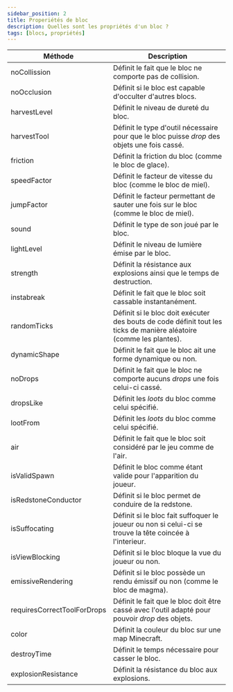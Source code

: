 ```yaml
---
sidebar_position: 2
title: Properiétés de bloc
description: Quelles sont les propriétés d'un bloc ?
tags: [blocs, propriétés]
---
```


| Méthode | Description |
|-----|-----|
| noCollission | Définit le fait que le bloc ne comporte pas de collision. |
| noOcclusion | Définit si le bloc est capable d'occulter d'autres blocs. |
| harvestLevel | Définit le niveau de dureté du bloc. |
| harvestTool | Définit le type d'outil nécessaire pour que le bloc puisse _drop_ des objets une fois cassé. |
| friction | Définit la friction du bloc (comme le bloc de glace). |
| speedFactor | Définit le facteur de vitesse du bloc (comme le bloc de miel). |
| jumpFactor | Définit le facteur permettant de sauter une fois sur le bloc (comme le bloc de miel). |
| sound | Définit le type de son joué par le bloc. |
| lightLevel | Définit le niveau de lumière émise par le bloc. |
| strength | Définit la résistance aux explosions ainsi que le temps de destruction. |
| instabreak | Définit le fait que le bloc soit cassable instantanément. |
| randomTicks | Définit si le bloc doit exécuter des bouts de code définit tout les ticks de manière aléatoire (comme les plantes). |
| dynamicShape | Définit le fait que le bloc ait une forme dynamique ou non. |
| noDrops | Définit le fait que le bloc ne comporte aucuns _drops_ une fois celui-ci cassé. |
| dropsLike | Définit les _loots_ du bloc comme celui spécifié. |
| lootFrom | Définit les _loots_ du bloc comme celui spécifié. |
| air | Définit le fait que le bloc soit considéré par le jeu comme de l'air. |
| isValidSpawn | Définit le bloc comme étant valide pour l'apparition du joueur. |
| isRedstoneConductor | Définit si le bloc permet de conduire de la redstone. |
| isSuffocating | Définit si le bloc fait suffoquer le joueur ou non si celui-ci se trouve la tête coincée à l'interieur. |
| isViewBlocking | Définit si le bloc bloque la vue du joueur ou non. |
| emissiveRendering | Définit si le bloc possède un rendu émissif ou non (comme le bloc de magma). |
| requiresCorrectToolForDrops | Définit le fait que le bloc doit être cassé avec l'outil adapté pour pouvoir _drop_ des objets. |
| color | Définit la couleur du bloc sur une map Minecraft. |
| destroyTime | Définit le temps nécessaire pour casser le bloc. |
| explosionResistance | Définit la résistance du bloc aux explosions. |